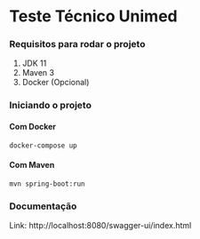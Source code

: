 # Teste Técnico Unimed

### Requisitos para rodar o projeto

1. JDK 11
2. Maven 3
3. Docker (Opcional)

### Iniciando o projeto
#### Com Docker
````
docker-compose up
````
#### Com Maven
````
mvn spring-boot:run
````

### Documentação
Link: http://localhost:8080/swagger-ui/index.html
